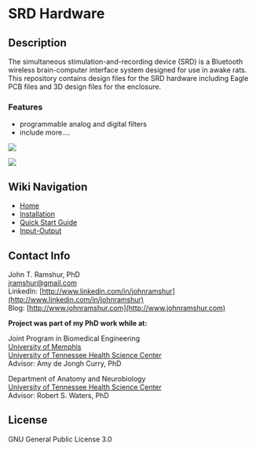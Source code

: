 # SRD Hardware

## Description

The simultaneous stimulation-and-recording device (SRD) is a Bluetooth wireless brain-computer interface system designed for use in awake rats. This repository contains design files for the SRD hardware including Eagle PCB files and 3D design files for the enclosure.

### Features
- programmable analog and digital filters
- include more....

	
![](https://raw.githubusercontent.com/wiki/jramshur/SRD_Hardware/images/3D/SRD_pcb_4.png)

![](https://raw.githubusercontent.com/wiki/jramshur/SRD_Hardware/images/3D/SRD_case_noTop_3.png)

## Wiki Navigation

* [Home][home]
* [Installation][install]
* [Quick Start Guide][quickstart]
* [Input-Output][io]

[home]: https://github.com/jramshur/SRD_GUI/wiki/Home
[install]: https://github.com/jramshur/SRD_GUI/wiki/Install
[quickstart]: https://github.com/jramshur/SRD_GUI/wiki/Quick-Start
[io]: https://github.com/jramshur/SRD_GUI/wiki/Input-Output

## Contact Info

John T. Ramshur, PhD  
jramshur@gmail.com  
LinkedIn: [http://www.linkedin.com/in/johnramshur](http://www.linkedin.com/in/johnramshur)  
Blog: [http://www.johnramshur.com](http://www.johnramshur.com)

**Project was part of my PhD work while at:**

Joint Program in Biomedical Engineering  
[University of Memphis](http://www.memphis.edu/bme/)  
[University of Tennessee Health Science Center](http://www.uthsc.edu/bme/)  
Advisor: Amy de Jongh Curry, PhD

Department of Anatomy and Neurobiology  
[University of Tennessee Health Science Center](https://www.uthsc.edu/anatomy-neurobiology/)  
Advisor: Robert S. Waters, PhD

## License

GNU General Public License 3.0